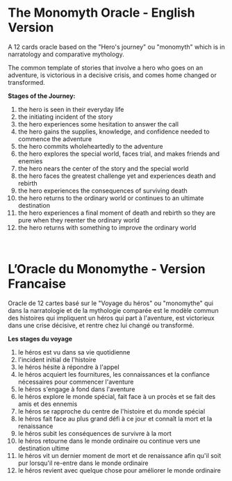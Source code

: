 # The Monomyth Oracle - English Version


A 12 cards oracle based on the "Hero's journey" ou "monomyth" which is in narratology and comparative mythology.

The common template of stories that involve a hero who goes on an adventure, is victorious in a decisive crisis, and comes home changed or transformed.

**Stages of the Journey:**

1. the hero is seen in their everyday life
2. the initiating incident of the story
3. the hero experiences some hesitation to answer the call
4. the hero gains the supplies, knowledge, and confidence needed to commence the adventure
5. the hero commits wholeheartedly to the adventure
6. the hero explores the special world, faces trial, and makes friends and enemies
7. the hero nears the center of the story and the special world
8. the hero faces the greatest challenge yet and experiences death and rebirth
9. the hero experiences the consequences of surviving death
10. the hero returns to the ordinary world or continues to an ultimate destination
11. the hero experiences a final moment of death and rebirth so they are pure when they reenter the ordinary world
12. the hero returns with something to improve the ordinary world

&nbsp;&nbsp;&nbsp;&nbsp;
&nbsp;&nbsp;&nbsp;&nbsp;

# L’Oracle du Monomythe - Version Francaise

Oracle de 12 cartes basé sur le "Voyage du héros" ou "monomythe" qui dans la narratologie et de la mythologie comparée est le modèle commun des histoires qui impliquent un héros qui part à l'aventure, est victorieux dans une crise décisive, et rentre chez lui changé ou transformé.

**Les stages du voyage**

1. le héros est vu dans sa vie quotidienne
2. l'incident initial de l'histoire
3. le héros hésite à répondre à l'appel
4. le héros acquiert les fournitures, les connaissances et la confiance nécessaires pour commencer l'aventure
5. le héros s'engage à fond dans l'aventure
6. le héros explore le monde spécial, fait face à un procès et se fait des amis et des ennemis
7. le héros se rapproche du centre de l'histoire et du monde spécial
8. le héros fait face au plus grand défi à ce jour et connaît la mort et la renaissance
9. le héros subit les conséquences de survivre à la mort
10. le héros retourne dans le monde ordinaire ou continue vers une destination ultime
11. le héros vit un dernier moment de mort et de renaissance afin qu'il soit pur lorsqu'il re-entre dans le monde ordinaire
12. le héros revient avec quelque chose pour améliorer le monde ordinaire

&nbsp;&nbsp;&nbsp;&nbsp;
&nbsp;&nbsp;&nbsp;&nbsp;
